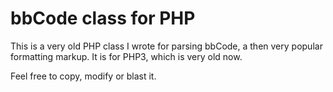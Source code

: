 # bbCode class for PHP

This is a very old PHP class I wrote for parsing bbCode, a then very popular
formatting markup. It is for PHP3, which is very old now.

Feel free to copy, modify or blast it.

